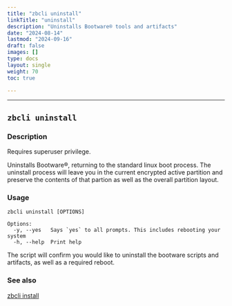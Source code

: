 ```yaml
---
title: "zbcli uninstall"
linkTitle: "uninstall"
description: "Uninstalls Bootware® tools and artifacts"
date: "2024-08-14"
lastmod: "2024-09-16"
draft: false
images: []
type: docs
layout: single
weight: 70
toc: true

---
```


-----


## `zbcli uninstall`


### Description

Requires superuser privilege. 

Uninstalls Bootware®, returning to the standard linux boot process. The uninstall process will leave you in the current encrypted active partition and preserve the contents of that partion as well as the overall partition layout.

### Usage 

```
zbcli uninstall [OPTIONS]

Options:
  -y, --yes   Says `yes` to all prompts. This includes rebooting your system
  -h, --help  Print help
```

The script will confirm you would like to uninstall the bootware scripts and artifacts, as well as a required reboot.


### See also

[zbcli install](../install)

